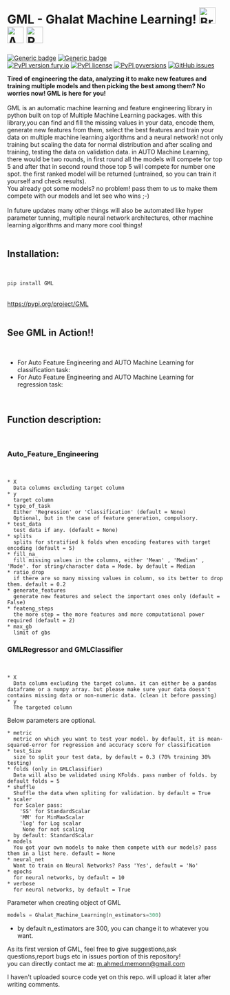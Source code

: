 <h1>GML - Ghalat Machine Learning! <img src="https://cdn2.iconfinder.com/data/icons/artificial-intelligence-6/64/ArtificialIntelligence9-512.png" alt="Brain+Machine" height="38" width="38"> </img> <img src="https://cdn2.iconfinder.com/data/icons/artificial-intelligence-6/64/ArtificialIntelligence15-512.png" alt="Adding AI" height="38" width="38"> </img> <img src="https://cdn1.iconfinder.com/data/icons/science-technology-outline/91/Science__Technology_35-512.png" alt="Revolution" height="38" width="38"> </img>  </h1>

[![Generic badge](https://img.shields.io/badge/Feature_Engineering-AUTO-<COLOR>.svg)](https://github.com/Muhammad4hmed/Ghalat-Machine-Learning)
[![Generic badge](https://img.shields.io/badge/Machine_Learning-AUTO-<COLOR>.svg)](https://github.com/Muhammad4hmed/Ghalat-Machine-Learning) <br>
[![PyPI version fury.io](https://badge.fury.io/py/ansicolortags.svg)](https://pypi.org/project/GML/)
[![PyPI license](https://img.shields.io/pypi/l/ansicolortags.svg)](https://pypi.org/project/GML/)
[![PyPI pyversions](https://img.shields.io/pypi/pyversions/ansicolortags.svg)](https://pypi.org/project/GML/)
[![GitHub issues](https://img.shields.io/github/issues/Naereen/StrapDown.js.svg)](https://GitHub.com/Muhammad4hmed/Ghalat-Machine-Learning/issues/)



<b>Tired of engineering the data, analyzing it to make new features and training multiple models and then picking the best among them? No worries now! GML is here for you!</b>
<br>
<br>
GML is an automatic machine learning and feature engineering library in python built on top of Multiple Machine Learning packages. with this library,you can find and fill the missing values in your data, encode them, generate new features from them, select the best features and train your data on multiple machine learning algorithms and a neural network! not only training but scaling the data for normal distribution and after scaling and training, testing the data on validation data.
in AUTO Machine Learning, there would be two rounds, in first round all the models will compete for top 5 and after that in second round those top 5 will compete for number one spot.
the first ranked model will be returned (untrained, so you can train it yourself and check results).<br> 
You already got some models? no problem! pass them to us to make them compete with our models and let see who wins ;-)<br>
  <br>
In future updates many other things will also be automated like hyper parameter tunning, multiple neural network architectures, other machine learning algorithms and many more cool things!
<br>
<br>
<h2>Installation: </h2> <br>

```python
pip install GML
```

<br>
<a href = "https://pypi.org/project/GML/">https://pypi.org/project/GML</a> 
<br>
<br>
<h2>See GML in Action!!</h2> <br>
  
  - For Auto Feature Engineering and AUTO Machine Learning for classification task:
  - For Auto Feature Engineering and AUTO Machine Learning for regression task:


<br>
<h2>Function description:</h2><br>
<h3>Auto_Feature_Engineering</h3> <br>
    
    * X
      Data columns excluding target column
    * y
      target column
    * type_of_task
      Either 'Regression' or 'Classification' (default = None)
      Optional, but in the case of feature generation, compulsory.
    * test_data
      test data if any. (default = None)
    * splits
      splits for stratified k folds when encoding features with target encoding (default = 5)
    * fill_na_
      fill missing values in the columns, either 'Mean' , 'Median' , 'Mode'. for string/character data = Mode. by default = Median 
    * ratio_drop
      if there are so many missing values in column, so its better to drop them. default = 0.2
    * generate_features
      generate new features and select the important ones only (default = False)
    * feateng_steps
      the more step = the more features and more computational power required (default = 2)
    * max_gb 
      limit of gbs
                               
<h3> GMLRegressor and GMLClassifier </h3> <br>

    * X 
      Data column excluding the target column. it can either be a pandas dataframe or a numpy array. but please make sure your data doesn't contains missing data or non-numeric data. (clean it before passing)
    * y 
      The targeted column
  Below parameters are optional.
  
    * metric
      metric on which you want to test your model. by default, it is mean-squared-error for regression and accuracy score for classification
    * test_Size 
      size to split your test data, by default = 0.3 (70% training 30% testing)
    * folds (only in GMLClassifier)
      Data will also be validated using KFolds. pass number of folds. by default folds = 5
    * shuffle
      Shuffle the data when spliting for validation. by default = True
    * scaler
      for Scaler pass:  
        'SS' for StandardScalar
        'MM' for MinMaxScalar
        'log' for Log scalar
         None for not scaling
      by default: StandardScalar
    * models
      You got your own models to make them compete with our models? pass them in a list here. default = None
    * neural_net
      Want to train on Neural Networks? Pass 'Yes', default = 'No'
    * epochs
      for neural networks, by default = 10 
    * verbose
      for neural networks, by default = True
      
  Parameter when creating object of GML <br>
  ```python
  models = Ghalat_Machine_Learning(n_estimators=300)
  ```
  * by default n_estimators are 300, you can change it to whatever you want.


As its first version of GML, feel free to give suggestions,ask questions,report bugs etc in issues portion of this repository!<br>
you can directly contact me at: m.ahmed.memonn@gmail.com

I haven't uploaded source code yet on this repo. will upload it later after writing comments.
